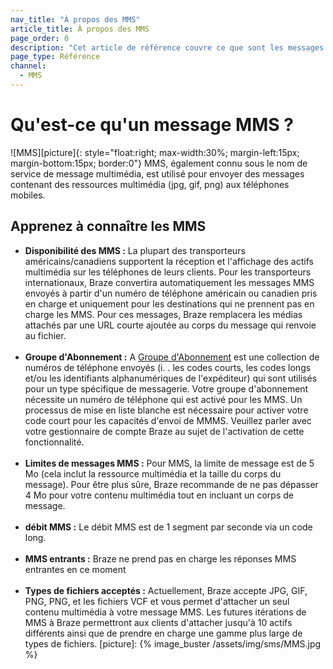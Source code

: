 ```yaml
---
nav_title: "À propos des MMS"
article_title: À propos des MMS
page_order: 0
description: "Cet article de référence couvre ce que sont les messages MMS et les cas d'utilisation générale du canal MMS."
page_type: Référence
channel:
  - MMS
---
```


# Qu'est-ce qu'un message MMS ?

!\[MMS\]\[picture\]{: style="float:right; max-width:30%; margin-left:15px; margin-bottom:15px; border:0"} MMS, également connu sous le nom de service de message multimédia, est utilisé pour envoyer des messages contenant des ressources multimédia (jpg, gif, png) aux téléphones mobiles.

## Apprenez à connaître les MMS

- __Disponibilité des MMS :__ La plupart des transporteurs américains/canadiens supportent la réception et l'affichage des actifs multimédia sur les téléphones de leurs clients. Pour les transporteurs internationaux, Braze convertira automatiquement les messages MMS envoyés à partir d'un numéro de téléphone américain ou canadien pris en charge et uniquement pour les destinations qui ne prennent pas en charge les MMS. Pour ces messages, Braze remplacera les médias attachés par une URL courte ajoutée au corps du message qui renvoie au fichier.<br><br>
- __Groupe d'Abonnement :__ A [Groupe d'Abonnement][1] est une collection de numéros de téléphone envoyés (i. . les codes courts, les codes longs et/ou les identifiants alphanumériques de l'expéditeur) qui sont utilisés pour un type spécifique de messagerie. Votre groupe d'abonnement nécessite un numéro de téléphone qui est activé pour les MMS. Un processus de mise en liste blanche est nécessaire pour activer votre code court pour les capacités d'envoi de MMMS. Veuillez parler avec votre gestionnaire de compte Braze au sujet de l'activation de cette fonctionnalité.<br><br>
- __Limites de messages MMS :__ Pour MMS, la limite de message est de 5 Mo (cela inclut la ressource multimédia et la taille du corps du message). Pour être plus sûre, Braze recommande de ne pas dépasser 4 Mo pour votre contenu multimédia tout en incluant un corps de message.<br><br>
- __débit MMS :__ Le débit MMS est de 1 segment par seconde via un code long.<br><br>
- __MMS entrants :__ Braze ne prend pas en charge les réponses MMS entrantes en ce moment<br><br>
- __Types de fichiers acceptés :__ Actuellement, Braze accepte JPG, GIF, PNG, PNG, et les fichiers VCF et vous permet d'attacher un seul contenu multimédia à votre message MMS. Les futures itérations de MMS à Braze permettront aux clients d'attacher jusqu'à 10 actifs différents ainsi que de prendre en charge une gamme plus large de types de fichiers.
[picture]: {% image_buster /assets/img/sms/MMS.jpg %}

[1]: {{site.baseurl}}/user_guide/message_building_by_channel/sms/sms_subscription_group/#subscription-group-mms-enablement